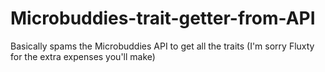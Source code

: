 # Microbuddies-trait-getter-from-API
Basically spams the Microbuddies API to get all the traits (I'm sorry Fluxty for the extra expenses you'll make)
